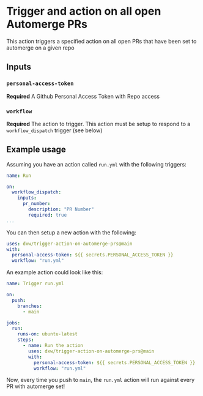 # Trigger and action on all open Automerge PRs

This action triggers a specified action on all open PRs that have been set to
automerge on a given repo

## Inputs

### `personal-access-token`

**Required** A Github Personal Access Token with Repo access

### `workflow`

**Required** The action to trigger. This action must be setup to respond to a `workflow_dispatch` trigger (see below)

## Example usage

Assuming you have an action called `run.yml` with the following triggers:

```YAML
name: Run

on:
  workflow_dispatch:
    inputs:
      pr_number:
        description: "PR Number"
        required: true
...
```

You can then setup a new action with the following:

```YAML
uses: dxw/trigger-action-on-automerge-prs@main
with:
  personal-access-token: ${{ secrets.PERSONAL_ACCESS_TOKEN }}
  workflow: "run.yml"
```

An example action could look like this:

```YAML
name: Trigger run.yml

on:
  push:
    branches:
      - main

jobs:
  run:
    runs-on: ubuntu-latest
    steps:
      - name: Run the action
        uses: dxw/trigger-action-on-automerge-prs@main
        with:
          personal-access-token: ${{ secrets.PERSONAL_ACCESS_TOKEN }}
          workflow: "run.yml"
```

Now, every time you push to `main`, the `run.yml` action will run against every PR
with automerge set!
